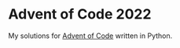# Advent of Code 2022

My solutions for [Advent of Code](https://adventofcode.com) written in Python.
